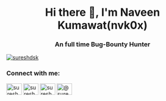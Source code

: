 <h1 align="center">Hi there 👋, I'm Naveen Kumawat(nvk0x)</h1>
<h3 align="center">An full time Bug-Bounty Hunter</h3>

<p align="left"> <a href="https://twitter.com/nvk0x" target="blank"><img src="https://img.shields.io/twitter/follow/nvk0x?logo=twitter&style=for-the-badge" alt="sureshdsk" /></a> </p>


<h3 align="left">Connect with me:</h3>
<p align="left">
<a href="https://twitter.com/nvk0x" target="blank"><img align="center" src="https://raw.githubusercontent.com/rahuldkjain/github-profile-readme-generator/master/src/images/icons/Social/twitter.svg" alt="sureshdsk" height="30" width="40" /></a>
<a href="https://linkedin.com/in/naveenkmt" target="blank"><img align="center" src="https://raw.githubusercontent.com/rahuldkjain/github-profile-readme-generator/master/src/images/icons/Social/linked-in-alt.svg" alt="sureshdsk" height="30" width="40" /></a>
<a href="https://instagram.com/nvk0x" target="blank"><img align="center" src="https://raw.githubusercontent.com/rahuldkjain/github-profile-readme-generator/master/src/images/icons/Social/instagram.svg" alt="sureshdsk" height="30" width="40" /></a>
<a href="https://medium.com/nvk0x" target="blank"><img align="center" src="https://raw.githubusercontent.com/rahuldkjain/github-profile-readme-generator/master/src/images/icons/Social/medium.svg" alt="@sureshdsk" height="30" width="40" /></a>
</p>
